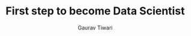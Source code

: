 ---
title: "First step to become Data Scientist"
summary: " Must known three things by Data Science"
layout: post
author: Gaurav Tiwari
thumbnail: posts/useful-tools.jpg
---